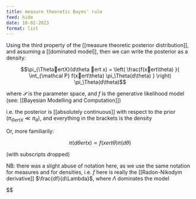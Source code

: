 ```yaml
---
title: measure theoretic Bayes' rule
feed: hide
date: 10-02-2023
format: list
---
```



Using the third property of the [[measure theoretic posterior distribution]], and assuming a [[dominated model]], then we can write the posterior as a density: 

$$\pi_{\ThetaertX}(d\theta ert x) = \left( \frac{f(xert\theta) }{ \int_{\mathcal P} f(xert\theta) \pi_\Theta(d\theta) } \right) \pi_\Theta(d\theta)$$


where $\mathcal P$ is the parameter space, and $f$ is the generative likelihood model (see: [[Bayesian Modelling and Computation]])

i.e. the posterior is [[absolutely continuous]] with respect to the prior ($\pi_{\Theta ert X} \ll \pi_\theta$), and everything in the brackets is the density

Or, more familiarily: 

$$\pi(d\theta ert x) \propto f(x ert \theta) \pi(d\theta)$$


(with subscripts dropped)

NB: there was a slight abuse of notation here, as we use the same notation for measures and for densities, i.e. $f$ here is really the [[Radon-Nikodym derivative]] $\frac{df}{d\Lambda}$, where $\Lambda$ dominates the model

$$
